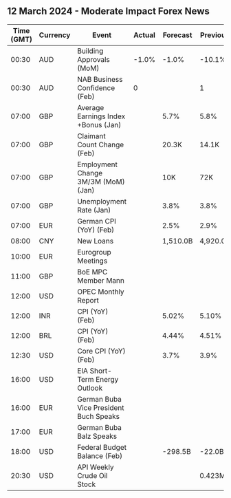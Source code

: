 ## 12 March 2024 - Moderate Impact Forex News

| Time (GMT) | Currency | Event | Actual | Forecast | Previous |
|------|----------|-------|--------|----------|----------|
| 00:30 | AUD | Building Approvals (MoM) | -1.0% | -1.0% | -10.1% |
| 00:30 | AUD | NAB Business Confidence (Feb) | 0 |  | 1 |
| 07:00 | GBP | Average Earnings Index +Bonus (Jan) |  | 5.7% | 5.8% |
| 07:00 | GBP | Claimant Count Change (Feb) |  | 20.3K | 14.1K |
| 07:00 | GBP | Employment Change 3M/3M (MoM) (Jan) |  | 10K | 72K |
| 07:00 | GBP | Unemployment Rate (Jan) |  | 3.8% | 3.8% |
| 07:00 | EUR | German CPI (YoY) (Feb) |  | 2.5% | 2.9% |
| 08:00 | CNY | New Loans |  | 1,510.0B | 4,920.0B |
| 10:00 | EUR | Eurogroup Meetings |  |  |  |
| 11:00 | GBP | BoE MPC Member Mann |  |  |  |
| 12:00 | USD | OPEC Monthly Report |  |  |  |
| 12:00 | INR | CPI (YoY) (Feb) |  | 5.02% | 5.10% |
| 12:00 | BRL | CPI (YoY) (Feb) |  | 4.44% | 4.51% |
| 12:30 | USD | Core CPI (YoY) (Feb) |  | 3.7% | 3.9% |
| 16:00 | USD | EIA Short-Term Energy Outlook |  |  |  |
| 16:00 | EUR | German Buba Vice President Buch Speaks |  |  |  |
| 17:00 | EUR | German Buba Balz Speaks |  |  |  |
| 18:00 | USD | Federal Budget Balance (Feb) |  | -298.5B | -22.0B |
| 20:30 | USD | API Weekly Crude Oil Stock |  |  | 0.423M |
